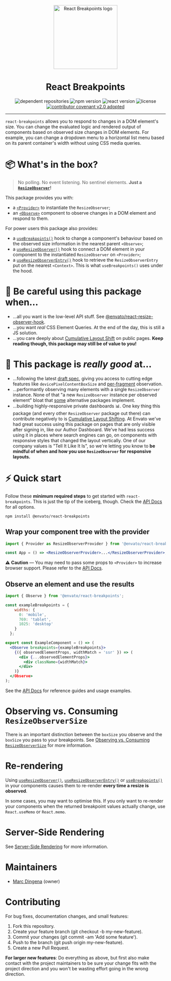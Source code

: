 <p align="center">
  <img width="200" src="./React-Breakpoints.png" alt="React Breakpoints logo" />
</p>

<h1 align="center">React Breakpoints</h1>

<p align="center">
  <img alt="dependent repositories" src="https://img.shields.io/librariesio/dependent-repos/npm/@envato/react-breakpoints?label=Used%20by&style=for-the-badge" />
  <img alt="npm version" src="https://img.shields.io/npm/v/@envato/react-breakpoints?style=for-the-badge" />
  <img alt="react version" src="https://img.shields.io/npm/dependency-version/@envato/react-breakpoints/peer/react?style=for-the-badge">
  <img alt="license" src="https://img.shields.io/npm/l/@envato/react-breakpoints?style=for-the-badge" />
  <a href="CODE-OF-CONDUCT.md"><img alt="contributor covenant v2.0 adopted" src="https://img.shields.io/badge/Contributor%20Covenant-v2.0%20adopted-ff69b4.svg?style=for-the-badge" /></a>
</p>

---

`react-breakpoints` allows you to respond to changes in a DOM element's size. You can change the evaluated logic and rendered output of components based on observed size changes in DOM elements. For example, you can change a dropdown menu to a horizontal list menu based on its parent container's width without using CSS media queries.

# 📦 What's in the box?

> No polling. No event listening. No sentinel elements. **Just a [`ResizeObserver`](https://developer.mozilla.org/en-US/docs/Web/API/ResizeObserver)!**

This package provides you with:

- a [`<Provider>`](/docs/api.md#provider) to instantiate the `ResizeObserver`;
- an [`<Observe>`](/docs/api.md#observe) component to observe changes in a DOM element and respond to them.

For power users this package also provides:

- a [`useBreakpoints()`](/docs/api.md#usebreakpoints) hook to change a component's behaviour based on the observed size information in the nearest parent `<Observe>`;
- a [`useResizeObserver()`](/docs/api.md#useresizeobserver) hook to connect a DOM element in your component to the instantiated `ResizeObserver` on `<Provider>`;
- a [`useResizeObserverEntry()`](/docs/api.md#useresizeobserverentry) hook to retrieve the `ResizeObserverEntry` put on the nearest `<Context>`. This is what `useBreakpoints()` uses under the hood.

# 🐉 Be careful using this package when&hellip;

- &hellip;all you want is the low-level API stuff. See [@envato/react-resize-observer-hook](https://github.com/envato/react-resize-observer-hook).
- &hellip;you want _real_ CSS Element Queries. At the end of the day, this is still a JS solution.
- &hellip;you care deeply about [Cumulative Layout Shift](https://web.dev/cls/) on public pages. **Keep reading though, this package may still be of value to you!**

# 🏅 This package is _really good_ at&hellip;

- &hellip;following the latest [draft spec](https://drafts.csswg.org/resize-observer/), giving you access to cutting edge features like `devicePixelContentBoxSize` and [per-fragment](https://drafts.csswg.org/css-break-3/) observation.
- &hellip;performantly observing many elements with a single `ResizeObserver` instance. None of that "a new `ResizeObserver` instance per observed element" bloat that [some](https://github.com/ZeeCoder/use-resize-observer/blob/314b29c33cfcd2c51b8854b775b0a2a5c325d94a/src/index.ts#L151-L157) alternative packages implement.
- &hellip;building highly-responsive private dashboards 📊. One key thing this package (and every other `ResizeObserver` package out there) can contribute negatively to is [Cumulative Layout Shifting](https://web.dev/cls/). At Envato we've had great success using this package on pages that are only visible after signing in, like our Author Dashboard. We've had less success using it in places where search engines can go, on components with responsive styles that changed the layout vertically. One of our company values is "Tell It Like It Is", so we're letting you know to **be mindful of when and how you use `ResizeObserver` for responsive layouts.**

# ⚡️ Quick start

Follow these **minimum required steps** to get started with `react-breakpoints`. This is just the tip of the iceberg, though. Check the [API Docs](/docs/api.md) for all options.

```shell
npm install @envato/react-breakpoints
```

## Wrap your component tree with the provider

```jsx
import { Provider as ResizeObserverProvider } from '@envato/react-breakpoints';

const App = () => <ResizeObserverProvider>...</ResizeObserverProvider>;
```

⚠️ **Caution** — You may need to pass some props to `<Provider>` to increase browser support. Please refer to the [API Docs](/docs/api.md#provider).

## Observe an element and use the results

```jsx
import { Observe } from '@envato/react-breakpoints';

const exampleBreakpoints = {
    widths: {
      0: 'mobile',
      769: 'tablet',
      1025: 'desktop'
    }
  };

export const ExampleComponent = () => (
  <Observe breakpoints={exampleBreakpoints}>
    {({ observedElementProps, widthMatch = 'ssr' }) => (
      <div {...observedElementProps}>
        <div className={widthMatch}>
      </div>
    )}
  </Observe>
);
```

See the [API Docs](/docs/api.md) for reference guides and usage examples.

# Observing vs. Consuming `ResizeObserverSize`

There is an important distinction between the `boxSize` you observe and the `boxSize` you pass to your breakpoints. See [Observing vs. Consuming `ResizeObserverSize`](/docs/boxSizes.md) for more information.

# Re-rendering

Using [`useResizeObserver()`](/docs/api.md#useresizeobserver), [`useResizeObserverEntry()`](/docs/api.md#useresizeobserverentry) or [`useBreakpoints()`](/docs/api.md#usebreakpoints) in your components causes them to re-render **every time a resize is observed**.

In some cases, you may want to optimise this. If you only want to re-render your components when the returned breakpoint values actually change, use `React.useMemo` or `React.memo`.

# Server-Side Rendering

See [Server-Side Rendering](/docs/server-side-rendering.md) for more information.

# Maintainers

- [Marc Dingena](https://github.com/mdingena) (owner)

# Contributing

For bug fixes, documentation changes, and small features:

1. Fork this repository.
1. Create your feature branch (git checkout -b my-new-feature).
1. Commit your changes (git commit -am 'Add some feature').
1. Push to the branch (git push origin my-new-feature).
1. Create a new Pull Request.

**For larger new features**: Do everything as above, but first also make contact with the project maintainers to be sure your change fits with the project direction and you won't be wasting effort going in the wrong direction.
